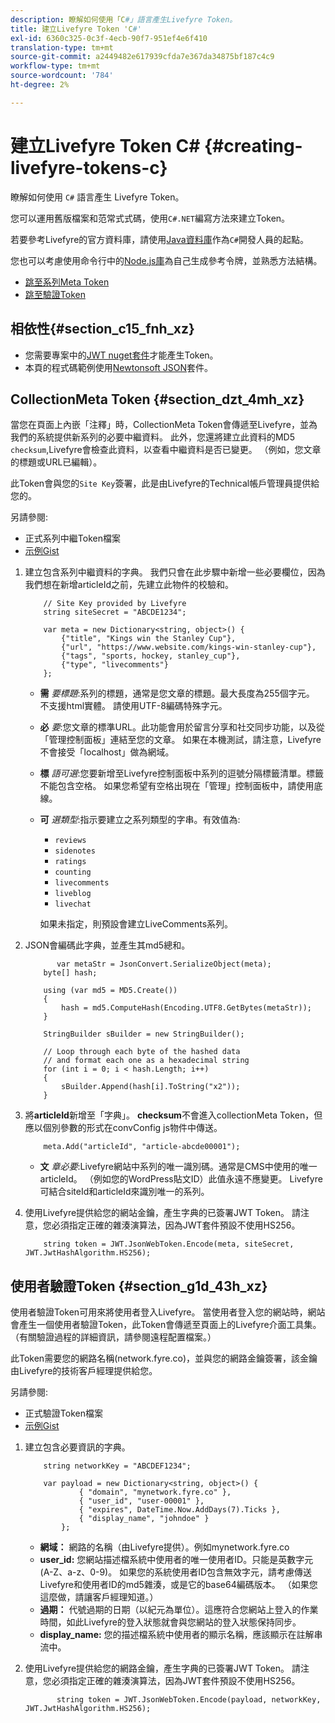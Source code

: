 ```yaml
---
description: 瞭解如何使用「C#」語言產生Livefyre Token。
title: 建立Livefyre Token 'C#'
exl-id: 6360c325-0c3f-4ecb-90f7-951ef4e6f410
translation-type: tm+mt
source-git-commit: a2449482e617939cfda7e367da34875bf187c4c9
workflow-type: tm+mt
source-wordcount: '784'
ht-degree: 2%

---
```


# 建立Livefyre Token C\# {#creating-livefyre-tokens-c}

瞭解如何使用 ``C#`` 語言產生 Livefyre Token。

您可以運用舊版檔案和范常式式碼，使用`C#.NET`編寫方法來建立Token。

若要參考Livefyre的官方資料庫，請使用[Java資料庫](https://github.com/Livefyre/livefyre-java-utils)作為`C#`開發人員的起點。

您也可以考慮使用命令行中的[Node.js庫](https://github.com/Livefyre/livefyre-nodejs-utils)為自己生成參考令牌，並熟悉方法結構。

* [跳至系列Meta Token](https://gist.github.com/gibron/56cb9c7060bf4816c4c5#the-collectionMeta-token)
* [跳至驗證Token](https://gist.github.com/gibron/56cb9c7060bf4816c4c5#the-auth-token)

## 相依性{#section_c15_fnh_xz}

* 您需要專案中的[JWT nuget套件](https://www.nuget.org/packages/JWT)才能產生Token。
* 本頁的程式碼範例使用[Newtonsoft JSON](https://www.nuget.org/packages/newtonsoft.json/)套件。

## CollectionMeta Token {#section_dzt_4mh_xz}

當您在頁面上內嵌「注釋」時，CollectionMeta Token會傳遞至Livefyre，並為我們的系統提供新系列的必要中繼資料。 此外，您還將建立此資料的MD5 `checksum`,Livefyre會檢查此資料，以查看中繼資料是否已變更。 （例如，您文章的標題或URL已編輯）。

此Token會與您的`Site Key`簽署，此是由Livefyre的Technical帳戶管理員提供給您的。

另請參閱:

* 正式系列中繼Token檔案
* [示例Gist](https://gist.github.com/pcolombo/dbbea020618c521a2bd5)

1. 建立包含系列中繼資料的字典。 我們只會在此步驟中新增一些必要欄位，因為我們想在新增articleId之前，先建立此物件的校驗和。

   ```
       // Site Key provided by Livefyre 
       string siteSecret = "ABCDE1234"; 
   
       var meta = new Dictionary<string, object>() { 
           {"title", "Kings win the Stanley Cup"}, 
           {"url", "https://www.website.com/kings-win-stanley-cup"}, 
           {"tags", "sports, hockey, stanley_cup"}, 
           {"type", "livecomments"} 
       };
   ```

   * **需** *要標題*:系列的標題，通常是您文章的標題。最大長度為255個字元。 不支援html實體。 請使用UTF-8編碼特殊字元。
   * **必** *要*:您文章的標準URL。此功能會用於留言分享和社交同步功能，以及從「管理控制面板」連結至您的文章。 如果在本機測試，請注意，Livefyre不會接受「localhost」做為網域。
   * **標** *語可選*:您要新增至Livefyre控制面板中系列的逗號分隔標籤清單。標籤不能包含空格。 如果您希望有空格出現在「管理」控制面板中，請使用底線。
   * **可** *選類型*:指示要建立之系列類型的字串。有效值為:

      * `reviews`
      * `sidenotes`
      * `ratings`
      * `counting`
      * `livecomments`
      * `liveblog`
      * `livechat`

      如果未指定，則預設會建立LiveComments系列。


1. JSON會編碼此字典，並產生其md5總和。

   ```
          var metaStr = JsonConvert.SerializeObject(meta); 
       byte[] hash; 
   
       using (var md5 = MD5.Create()) 
       { 
           hash = md5.ComputeHash(Encoding.UTF8.GetBytes(metaStr)); 
       } 
   
       StringBuilder sBuilder = new StringBuilder(); 
   
       // Loop through each byte of the hashed data  
       // and format each one as a hexadecimal string  
       for (int i = 0; i < hash.Length; i++) 
       { 
           sBuilder.Append(hash[i].ToString("x2")); 
       } 
   ```

1. 將&#x200B;**articleId**&#x200B;新增至「字典」。 **checksum**&#x200B;不會進入collectionMeta Token，但應以個別參數的形式在convConfig js物件中傳送。

   ```
       meta.Add("articleId", "article-abcde00001"); 
   ```

   * **文** *章必要*:Livefyre網站中系列的唯一識別碼。通常是CMS中使用的唯一articleId。 （例如您的WordPress貼文ID）此值永遠不應變更。 Livefyre可結合siteId和articleId來識別唯一的系列。

1. 使用Livefyre提供給您的網站金鑰，產生字典的已簽署JWT Token。 請注意，您必須指定正確的雜湊演算法，因為JWT套件預設不使用HS256。

   ```
       string token = JWT.JsonWebToken.Encode(meta, siteSecret, JWT.JwtHashAlgorithm.HS256);
   ```

## 使用者驗證Token {#section_g1d_43h_xz}

使用者驗證Token可用來將使用者登入Livefyre。 當使用者登入您的網站時，網站會產生一個使用者驗證Token，此Token會傳遞至頁面上的Livefyre介面工具集。 （有關驗證過程的詳細資訊，請參閱遠程配置檔案。）

此Token需要您的網路名稱(network.fyre.co)，並與您的網路金鑰簽署，該金鑰由Livefyre的技術客戶經理提供給您。

另請參閱:

* 正式驗證Token檔案
* [示例Gist](https://gist.github.com/pcolombo/7d7403172c28734c87e2)

1. 建立包含必要資訊的字典。

   ```
       string networkKey = "ABCDEF1234"; 
   
       var payload = new Dictionary<string, object>() {  
               { "domain", "mynetwork.fyre.co" }, 
               { "user_id", "user-00001" }, 
               { "expires", DateTime.Now.AddDays(7).Ticks }, 
               { "display_name", "johndoe" } 
           }; 
   ```

   * **網域：** 網路的名稱（由Livefyre提供）。例如mynetwork.fyre.co
   * **user_id:** 您網站描述檔系統中使用者的唯一使用者ID。只能是英數字元(A-Z、a-z、0-9)。 如果您的系統使用者ID包含無效字元，請考慮傳送Livefyre和使用者ID的md5雜湊，或是它的base64編碼版本。 （如果您這麼做，請讓客戶經理知道。）
   * **過期：** 代號過期的日期（以紀元為單位）。這應符合您網站上登入的作業時間，如此Livefyre的登入狀態就會與您網站的登入狀態保持同步。
   * **display_name:** 您的描述檔系統中使用者的顯示名稱，應該顯示在註解串流中。

1. 使用Livefyre提供給您的網路金鑰，產生字典的已簽署JWT Token。 請注意，您必須指定正確的雜湊演算法，因為JWT套件預設不使用HS256。

   ```
          string token = JWT.JsonWebToken.Encode(payload, networkKey, JWT.JwtHashAlgorithm.HS256);
   ```
